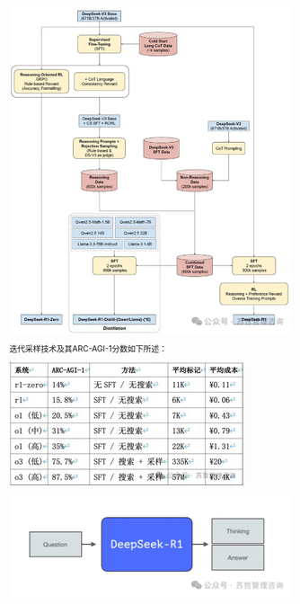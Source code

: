 ![](.01_deepseek_r1_images/架构图.png)

迭代采样技术及其ARC-AGI-1分数如下所述：

![](.01_deepseek_r1_images/性能成本.png)

![](.01_deepseek_r1_images/输出样式.png)